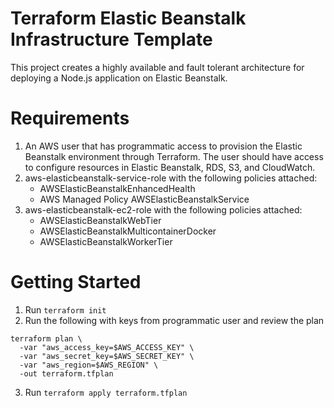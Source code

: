# Terraform Elastic Beanstalk Infrastructure Template

This project creates a highly available and fault tolerant architecture for deploying a Node.js application on Elastic Beanstalk.

# Requirements
1. An AWS user that has programmatic access to provision the Elastic Beanstalk environment through Terraform. The user should have access to configure resources in Elastic Beanstalk, RDS, S3, and CloudWatch.
2. aws-elasticbeanstalk-service-role with the following policies attached:
	- AWSElasticBeanstalkEnhancedHealth
 	- AWS Managed Policy AWSElasticBeanstalkService
3. aws-elasticbeanstalk-ec2-role with the following policies attached:
	- AWSElasticBeanstalkWebTier
	- AWSElasticBeanstalkMulticontainerDocker
	- AWSElasticBeanstalkWorkerTier

# Getting Started
1. Run `terraform init`
2. Run the following with keys from programmatic user and review the plan
```
terraform plan \
  -var "aws_access_key=$AWS_ACCESS_KEY" \
  -var "aws_secret_key=$AWS_SECRET_KEY" \
  -var "aws_region=$AWS_REGION" \
  -out terraform.tfplan
``` 
3. Run `terraform apply terraform.tfplan`
